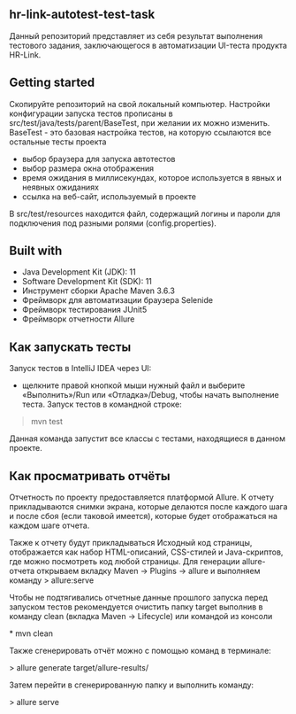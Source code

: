 hr-link-autotest-test-task
---------------
Данный репозиторий представляет из себя результат выполнения тестового задания, заключающегося в автоматизации UI-теста продукта HR-Link.

Getting started
------------
Скопируйте репозиторий на свой локальный компьютер.
Настройки конфигурации запуска тестов прописаны в src/test/java/tests/parent/BaseTest, при желании их можно изменить.
BaseTest - это базовая настройка тестов, на которую ссылаются все остальные тесты проекта
* выбор браузера для запуска автотестов
* выбор размера окна отображения
* время ожидания в миллисекундах, которое используется в явных и неявных ожиданиях
* ссылка на веб-сайт, используемый в проекте

В src/test/resources находится файл, содержащий логины и пароли для подключения под разными ролями (config.properties).

Built with
---------
* Java Development Kit (JDK): 11
* Software Development Kit (SDK): 11
* Инструмент сборки Apache Maven 3.6.3
* Фреймворк для автоматизации браузера Selenide
* Фреймворк тестирования JUnit5
* Фреймворк отчетности Allure

Как запускать тесты
------
Запуск тестов в IntelliJ IDEA через UI:
  * щелкните правой кнопкой мыши нужный файл и выберите «Выполнить»/Run или «Отладка»/Debug, чтобы начать выполнение теста.
Запуск тестов в командной строке:
> mvn test
<p>Данная команда запустит все классы с тестами, находящиеся в данном проекте.

Как просматривать отчёты
-----
Отчетность по проекту предоставляется платформой Allure.
К отчету прикладываются снимки экрана, которые делаются после каждого шага и после сбоя (если таковой имеется), которые будет отображаться на каждом шаге отчета.
<p>Также к отчету будут прикладываться Исходный код страницы, отображается как набор HTML-описаний, CSS-стилей и Java-скриптов, где можно посмотреть код любой страницы.
Для генерации allure-отчета открываем вкладку Maven -> Plugins -> allure и выполняем команду 
> allure:serve
<p>Чтобы не подтягивались отчетные данные прошлого запуска перед запуском тестов рекомендуется очистить папку target выполнив в команду clean (вкладка Maven -> Lifecycle) или командой из консоли</p>
* mvn clean
<p>Также сгенерировать отчёт можно с помощью команд в терминале:</p>
> allure generate target/allure-results/
<p>Затем перейти в сгенерированную папку и выполнить команду: </p>
<p> > allure serve </p>




